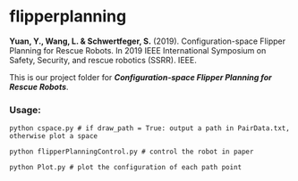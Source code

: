 # flipperplanning

**Yuan, Y., Wang, L. & Schwertfeger, S.** (2019). Configuration-space Flipper Planning for Rescue Robots. In 2019 IEEE International Symposium on Safety, Security, and rescue robotics (SSRR). IEEE. 

This is our project folder for ***Configuration-space Flipper Planning for Rescue Robots***.

### Usage:

```
python cspace.py # if draw_path = True: output a path in PairData.txt, otherwise plot a space
```

```
python flipperPlanningControl.py # control the robot in paper
```

```
python Plot.py # plot the configuration of each path point
```
